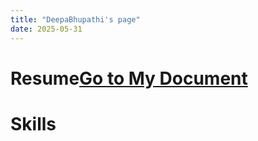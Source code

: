 ```yaml
---
title: "DeepaBhupathi's page"
date: 2025-05-31
---
```

# Resume[Go to My Document](my-document.md)
# Skills
